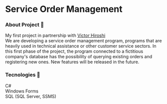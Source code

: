 # Service Order Management

### About Project 📝

My first project in partnership with [Victor Hiroshi](https://github.com/Vitor-Hiroshi) <br/>
We are developing a service order management program, programs that are heavily used in technical assistance or other customer service sectors. In this first phase of the project, the program connected to a fictitious company's database has the possibility of querying existing orders and registering new ones. New features will be released in the future.

### Tecnologies 💾

C# <br/>
Windows Forms <br/>
SQL (SQL Server, SSMS) 
